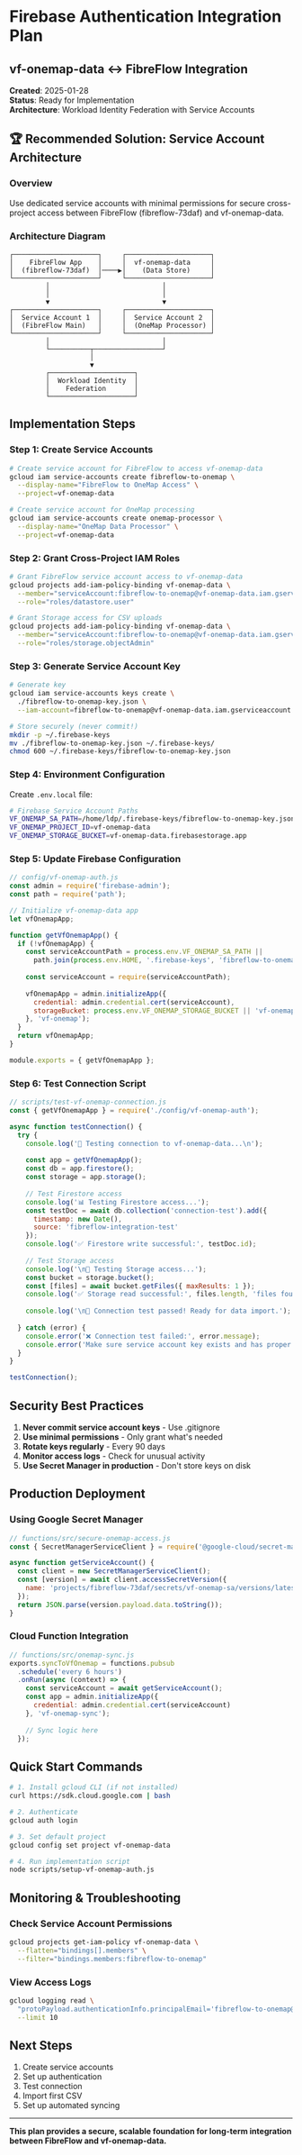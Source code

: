 # Firebase Authentication Integration Plan
## vf-onemap-data ↔ FibreFlow Integration

**Created**: 2025-01-28  
**Status**: Ready for Implementation  
**Architecture**: Workload Identity Federation with Service Accounts

## 🏆 Recommended Solution: Service Account Architecture

### Overview
Use dedicated service accounts with minimal permissions for secure cross-project access between FibreFlow (fibreflow-73daf) and vf-onemap-data.

### Architecture Diagram
```
┌─────────────────────┐     ┌─────────────────────┐
│    FibreFlow App    │     │  vf-onemap-data     │
│  (fibreflow-73daf)  │────▶│    (Data Store)     │
└─────────────────────┘     └─────────────────────┘
         │                            │
         │                            │
         ▼                            ▼
┌─────────────────────┐     ┌─────────────────────┐
│  Service Account 1  │     │  Service Account 2  │
│  (FibreFlow Main)   │     │  (OneMap Processor) │
└─────────────────────┘     └─────────────────────┘
         │                            │
         └──────────┬─────────────────┘
                    │
                    ▼
         ┌─────────────────────┐
         │  Workload Identity  │
         │    Federation       │
         └─────────────────────┘
```

## Implementation Steps

### Step 1: Create Service Accounts

```bash
# Create service account for FibreFlow to access vf-onemap-data
gcloud iam service-accounts create fibreflow-to-onemap \
  --display-name="FibreFlow to OneMap Access" \
  --project=vf-onemap-data

# Create service account for OneMap processing
gcloud iam service-accounts create onemap-processor \
  --display-name="OneMap Data Processor" \
  --project=vf-onemap-data
```

### Step 2: Grant Cross-Project IAM Roles

```bash
# Grant FibreFlow service account access to vf-onemap-data
gcloud projects add-iam-policy-binding vf-onemap-data \
  --member="serviceAccount:fibreflow-to-onemap@vf-onemap-data.iam.gserviceaccount.com" \
  --role="roles/datastore.user"

# Grant Storage access for CSV uploads
gcloud projects add-iam-policy-binding vf-onemap-data \
  --member="serviceAccount:fibreflow-to-onemap@vf-onemap-data.iam.gserviceaccount.com" \
  --role="roles/storage.objectAdmin"
```

### Step 3: Generate Service Account Key

```bash
# Generate key
gcloud iam service-accounts keys create \
  ./fibreflow-to-onemap-key.json \
  --iam-account=fibreflow-to-onemap@vf-onemap-data.iam.gserviceaccount.com

# Store securely (never commit!)
mkdir -p ~/.firebase-keys
mv ./fibreflow-to-onemap-key.json ~/.firebase-keys/
chmod 600 ~/.firebase-keys/fibreflow-to-onemap-key.json
```

### Step 4: Environment Configuration

Create `.env.local` file:
```bash
# Firebase Service Account Paths
VF_ONEMAP_SA_PATH=/home/ldp/.firebase-keys/fibreflow-to-onemap-key.json
VF_ONEMAP_PROJECT_ID=vf-onemap-data
VF_ONEMAP_STORAGE_BUCKET=vf-onemap-data.firebasestorage.app
```

### Step 5: Update Firebase Configuration

```javascript
// config/vf-onemap-auth.js
const admin = require('firebase-admin');
const path = require('path');

// Initialize vf-onemap-data app
let vfOnemapApp;

function getVfOnemapApp() {
  if (!vfOnemapApp) {
    const serviceAccountPath = process.env.VF_ONEMAP_SA_PATH || 
      path.join(process.env.HOME, '.firebase-keys', 'fibreflow-to-onemap-key.json');
    
    const serviceAccount = require(serviceAccountPath);
    
    vfOnemapApp = admin.initializeApp({
      credential: admin.credential.cert(serviceAccount),
      storageBucket: process.env.VF_ONEMAP_STORAGE_BUCKET || 'vf-onemap-data.firebasestorage.app'
    }, 'vf-onemap');
  }
  return vfOnemapApp;
}

module.exports = { getVfOnemapApp };
```

### Step 6: Test Connection Script

```javascript
// scripts/test-vf-onemap-connection.js
const { getVfOnemapApp } = require('./config/vf-onemap-auth');

async function testConnection() {
  try {
    console.log('🔌 Testing connection to vf-onemap-data...\n');
    
    const app = getVfOnemapApp();
    const db = app.firestore();
    const storage = app.storage();
    
    // Test Firestore access
    console.log('📊 Testing Firestore access...');
    const testDoc = await db.collection('connection-test').add({
      timestamp: new Date(),
      source: 'fibreflow-integration-test'
    });
    console.log('✅ Firestore write successful:', testDoc.id);
    
    // Test Storage access
    console.log('\n📁 Testing Storage access...');
    const bucket = storage.bucket();
    const [files] = await bucket.getFiles({ maxResults: 1 });
    console.log('✅ Storage read successful:', files.length, 'files found');
    
    console.log('\n🎉 Connection test passed! Ready for data import.');
    
  } catch (error) {
    console.error('❌ Connection test failed:', error.message);
    console.error('Make sure service account key exists and has proper permissions');
  }
}

testConnection();
```

## Security Best Practices

1. **Never commit service account keys** - Use .gitignore
2. **Use minimal permissions** - Only grant what's needed
3. **Rotate keys regularly** - Every 90 days
4. **Monitor access logs** - Check for unusual activity
5. **Use Secret Manager in production** - Don't store keys on disk

## Production Deployment

### Using Google Secret Manager

```javascript
// functions/src/secure-onemap-access.js
const { SecretManagerServiceClient } = require('@google-cloud/secret-manager');

async function getServiceAccount() {
  const client = new SecretManagerServiceClient();
  const [version] = await client.accessSecretVersion({
    name: 'projects/fibreflow-73daf/secrets/vf-onemap-sa/versions/latest',
  });
  return JSON.parse(version.payload.data.toString());
}
```

### Cloud Function Integration

```javascript
// functions/src/onemap-sync.js
exports.syncToVfOnemap = functions.pubsub
  .schedule('every 6 hours')
  .onRun(async (context) => {
    const serviceAccount = await getServiceAccount();
    const app = admin.initializeApp({
      credential: admin.credential.cert(serviceAccount)
    }, 'vf-onemap-sync');
    
    // Sync logic here
  });
```

## Quick Start Commands

```bash
# 1. Install gcloud CLI (if not installed)
curl https://sdk.cloud.google.com | bash

# 2. Authenticate
gcloud auth login

# 3. Set default project
gcloud config set project vf-onemap-data

# 4. Run implementation script
node scripts/setup-vf-onemap-auth.js
```

## Monitoring & Troubleshooting

### Check Service Account Permissions
```bash
gcloud projects get-iam-policy vf-onemap-data \
  --flatten="bindings[].members" \
  --filter="bindings.members:fibreflow-to-onemap"
```

### View Access Logs
```bash
gcloud logging read \
  "protoPayload.authenticationInfo.principalEmail='fibreflow-to-onemap@vf-onemap-data.iam.gserviceaccount.com'" \
  --limit 10
```

## Next Steps

1. Create service accounts
2. Set up authentication
3. Test connection
4. Import first CSV
5. Set up automated syncing

---

**This plan provides a secure, scalable foundation for long-term integration between FibreFlow and vf-onemap-data.**